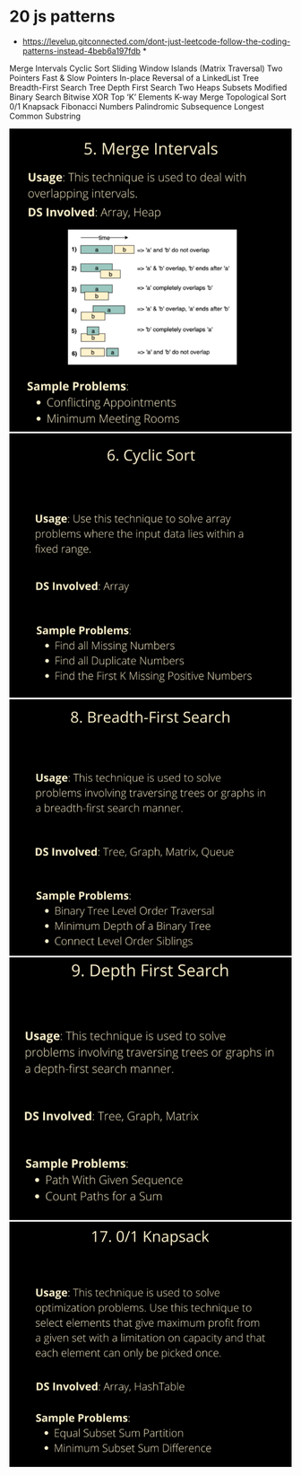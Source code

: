 # 20 js patterns

* https://levelup.gitconnected.com/dont-just-leetcode-follow-the-coding-patterns-instead-4beb6a197fdb *

Merge Intervals
Cyclic Sort
Sliding Window
Islands (Matrix Traversal)
Two Pointers
Fast & Slow Pointers
In-place Reversal of a LinkedList
Tree Breadth-First Search
Tree Depth First Search
Two Heaps
Subsets
Modified Binary Search
Bitwise XOR
Top ‘K’ Elements
K-way Merge
Topological Sort
0/1 Knapsack
Fibonacci Numbers
Palindromic Subsequence
Longest Common Substring


![img_1.png](assets/merge_intervals.png)
![img.png](assets/cyclic_sort.png)
![img.png](assets/bfs.png)
![img.png](assets/dfs.png)
![img.png](assets/knapsack.png)

